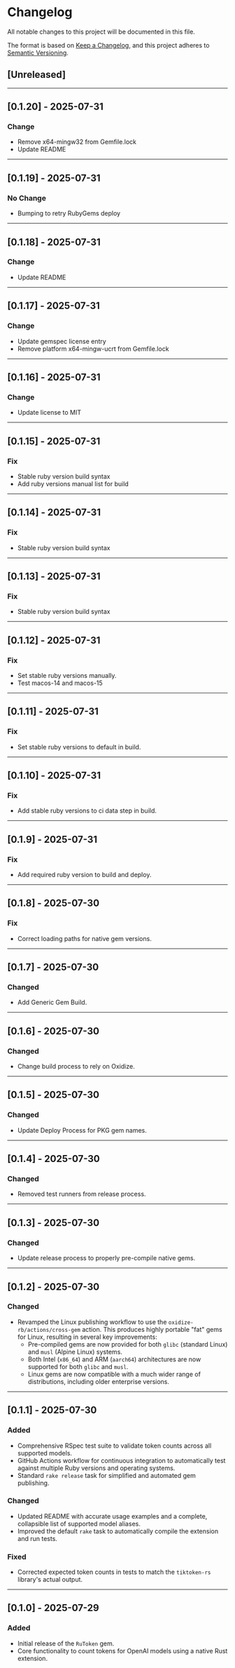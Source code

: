 # Changelog

All notable changes to this project will be documented in this file.

The format is based on [Keep a Changelog](https://keepachangelog.com/en/1.0.0/),
and this project adheres to [Semantic Versioning](https://semver.org/spec/v2.0.0.html).

## [Unreleased]

---
## [0.1.20] - 2025-07-31
### Change
- Remove x64-mingw32 from Gemfile.lock
- Update README

---
## [0.1.19] - 2025-07-31
### No Change
- Bumping to retry RubyGems deploy

---
## [0.1.18] - 2025-07-31
### Change
- Update README

---
## [0.1.17] - 2025-07-31
### Change
- Update gemspec license entry
- Remove platform x64-mingw-ucrt from Gemfile.lock

---
## [0.1.16] - 2025-07-31
### Change
- Update license to MIT

---
## [0.1.15] - 2025-07-31
### Fix
- Stable ruby version build syntax
- Add ruby versions manual list for build

---
## [0.1.14] - 2025-07-31
### Fix
- Stable ruby version build syntax

---
## [0.1.13] - 2025-07-31
### Fix
- Stable ruby version build syntax

---
## [0.1.12] - 2025-07-31
### Fix
- Set stable ruby versions manually.
- Test macos-14 and macos-15

---
## [0.1.11] - 2025-07-31
### Fix
- Set stable ruby versions to default in build.

---
## [0.1.10] - 2025-07-31
### Fix
- Add stable ruby versions to ci data step in build.

---
## [0.1.9] - 2025-07-31
### Fix
- Add required ruby version to build and deploy.

---
## [0.1.8] - 2025-07-30
### Fix
- Correct loading paths for native gem versions.

---
## [0.1.7] - 2025-07-30
### Changed
- Add Generic Gem Build.

---
## [0.1.6] - 2025-07-30
### Changed
- Change build process to rely on Oxidize.

---
## [0.1.5] - 2025-07-30
### Changed
- Update Deploy Process for PKG gem names.

---
## [0.1.4] - 2025-07-30
### Changed
- Removed test runners from release process.

---
## [0.1.3] - 2025-07-30
### Changed
- Update release process to properly pre-compile native gems.

---
## [0.1.2] - 2025-07-30

### Changed
- Revamped the Linux publishing workflow to use the `oxidize-rb/actions/cross-gem` action. This produces highly portable "fat" gems for Linux, resulting in several key improvements:
  - Pre-compiled gems are now provided for both `glibc` (standard Linux) and `musl` (Alpine Linux) systems.
  - Both Intel (`x86_64`) and ARM (`aarch64`) architectures are now supported for both `glibc` and `musl`.
  - Linux gems are now compatible with a much wider range of distributions, including older enterprise versions.

---
## [0.1.1] - 2025-07-30

### Added
- Comprehensive RSpec test suite to validate token counts across all supported models.
- GitHub Actions workflow for continuous integration to automatically test against multiple Ruby versions and operating systems.
- Standard `rake release` task for simplified and automated gem publishing.

### Changed
- Updated README with accurate usage examples and a complete, collapsible list of supported model aliases.
- Improved the default `rake` task to automatically compile the extension and run tests.

### Fixed
- Corrected expected token counts in tests to match the `tiktoken-rs` library's actual output.

---
## [0.1.0] - 2025-07-29

### Added
- Initial release of the `RuToken` gem.
- Core functionality to count tokens for OpenAI models using a native Rust extension.
